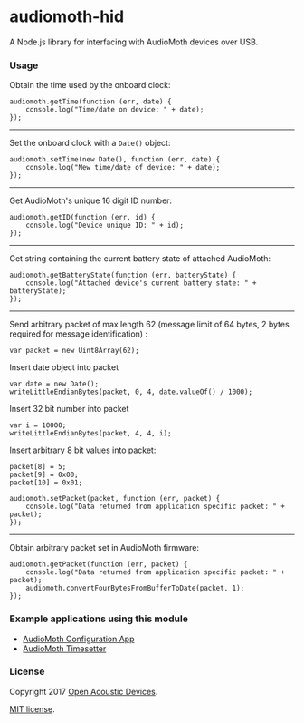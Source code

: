 # audiomoth-hid #
A Node.js library for interfacing with AudioMoth devices over USB.

### Usage ###

Obtain the time used by the onboard clock:
```
audiomoth.getTime(function (err, date) {
	console.log("Time/date on device: " + date);
});
```

---
Set the onboard clock with a `Date()` object:
```
audiomoth.setTime(new Date(), function (err, date) {
	console.log("New time/date of device: " + date);
});
```

---
Get AudioMoth's unique 16 digit ID number:
```
audiomoth.getID(function (err, id) {
	console.log("Device unique ID: " + id);
});
```

---
Get string containing the current battery state of attached AudioMoth:
```
audiomoth.getBatteryState(function (err, batteryState) {
	console.log("Attached device's current battery state: " + batteryState);
});
```

---
Send arbitrary packet of max length 62 (message limit of 64 bytes, 2 bytes required for message identification) :
```
var packet = new Uint8Array(62);
```

Insert date object into packet
```
var date = new Date();
writeLittleEndianBytes(packet, 0, 4, date.valueOf() / 1000);
```

Insert 32 bit number into packet
```
var i = 10000;
writeLittleEndianBytes(packet, 4, 4, i);
```

Insert arbitrary 8 bit values into packet:
```
packet[8] = 5;
packet[9] = 0x00;
packet[10] = 0x01;
```

```
audiomoth.setPacket(packet, function (err, packet) {
	console.log("Data returned from application specific packet: " + packet);
});
```

---
Obtain arbitrary packet set in AudioMoth firmware:
```
audiomoth.getPacket(function (err, packet) {
	console.log("Data returned from application specific packet: " + packet);
	audiomoth.convertFourBytesFromBufferToDate(packet, 1);
});
```

### Example applications using this module ###
* [AudioMoth Configuration App](https://github.com/OpenAcousticDevices)
* [AudioMoth Timesetter](https://github.com/OpenAcousticDevices)

### License ###

Copyright 2017 [Open Acoustic Devices](http://www.openacousticdevices.info/).

[MIT license](http://www.openacousticdevices.info/license).
